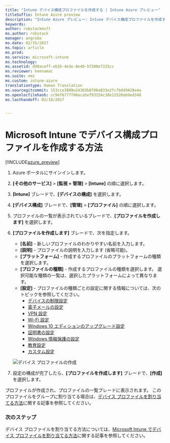 ```yaml
---
title: "Intune デバイス構成プロファイルを作成する | Intune Azure プレビュー"
titleSuffix: Intune Azure preview
description: "Intune Azure プレビュー: Intune デバイス構成プロファイルを作成する方法について説明します。"
keywords: 
author: robstackmsft
ms.author: robstack
manager: angrobe
ms.date: 02/15/2017
ms.topic: article
ms.prod: 
ms.service: microsoft-intune
ms.technology: 
ms.assetid: d98aceff-eb35-4e3e-8e40-5f300e7335cc
ms.reviewer: heenamac
ms.suite: ems
ms.custom: intune-azure
translationtype: Human Translation
ms.sourcegitcommit: 153cce3809e24303b8f88a833e2fc7bdd9428a4a
ms.openlocfilehash: cc9ef6777f06aca5ef93154c38e12520ab9ed348
ms.lasthandoff: 02/18/2017


---
```


# <a name="how-to-create-device-configuration-profiles-in-microsoft-intune"></a>Microsoft Intune でデバイス構成プロファイルを作成する方法

[!INCLUDE[azure_preview](../includes/azure_preview.md)]


1. Azure ポータルにサインインします。
2. **[その他のサービス]** > **[監視 + 管理]** > **[Intune]** の順に選択します。
3. **[Intune]** ブレードで、**[デバイスの構成]** を選択します。
2. **[デバイス構成]** ブレードで、**[管理]** > **[プロファイル]** の順に選択します。
2. プロファイルの一覧が表示されているブレードで、**[プロファイルを作成します]** を選択します。
3. **[プロファイルを作成します]** ブレードで、次を指定します。
    - **[名前]** - 新しいプロファイルのわかりやすい名前を入力します。
    - **[説明]** - プロファイルの説明を入力します (省略可能)。
    - **[プラットフォーム]** - 作成するプロファイルのプラットフォームの種類を選択します。
    - **[プロファイルの種類]** - 作成するプロファイルの種類を選択します。 選択可能な種類の一覧は、選択したプラットフォームによって異なります。
    - **[設定]** - プロファイルの種類ごとの設定に関する情報については、次のトピックを参照してください。
        -  [デバイスの制限設定](/intune-azure/configure-devices/how-to-configure-device-restrictions)
        -  [電子メールの設定](/intune-azure/configure-devices/how-to-configure-email-settings)
        -  [VPN 設定](/intune-azure/configure-devices/how-to-configure-vpn-settings)
        -  [Wi-Fi 設定](/intune-azure/configure-devices/how-to-configure-wi-fi-settings)
        -  [Windows 10 エディションのアップグレード設定](/intune-azure/configure-devices/how-to-configure-windows-10-edition-upgrade)
        -  [証明書の設定](/intune-azure/configure-devices/how-to-configure-certificates)
        -  [Windows 情報保護の設定](/intune-azure/configure-devices/how-to-configure-windows-information-protection)
        -  [教育設定](/intune-azure/configure-devices/education-settings-for-ios.md)
        -  [カスタム設定](/intune-azure/configure-devices/how-to-configure-custom-settings)

    ![デバイス プロファイルの作成](./media/create-device-profile.png)
4. 設定の構成が完了したら、**[プロファイルを作成します]** ブレードで、**[作成]** を選択します。

プロファイルが作成され、プロファイルの一覧ブレードに表示されます。
このプロファイルをグループに割り当てる場合は、[デバイス プロファイルを割り当てる方法](how-to-assign-device-profiles.md)に関する記事を参照してください。


### <a name="next-steps"></a>次のステップ
デバイス プロファイルを割り当てる方法については、[Microsoft Intune でデバイス プロファイルを割り当てる方法](/intune-azure/configure-devices/how-to-assign-device-profiles)に関する記事を参照してください。

